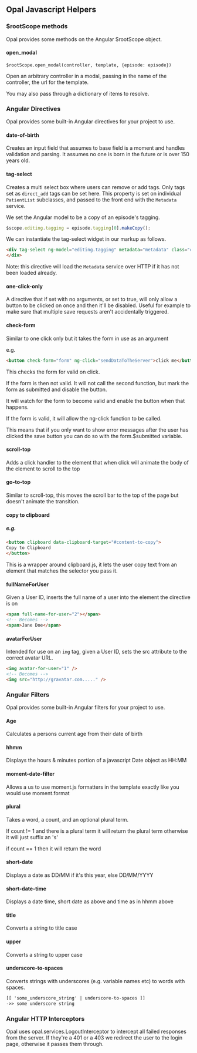 ## Opal Javascript Helpers

### $rootScope methods

Opal provides some methods on the Angular $rootScope object.

#### open_modal

    $rootScope.open_modal(controller, template, {episode: episode})

Open an arbitrary controller in a modal, passing in the name of the controller,
the url for the template.

You may also pass through a dictionary of items to resolve.

### Angular Directives

Opal provides some built-in Angular directives for your project to use.

#### date-of-birth

Creates an input field that assumes to base field is a moment and handles validation and
parsing. It assumes no one is born in the future or is over 150 years old.

#### tag-select

Creates a multi select box where users can remove or add tags. Only tags set as
`direct_add` tags can be set here.
This property is set on individual `PatientList` subclasses, and passed to the front
end with the `Metadata` service.

We set the Angular model to be a copy of an episode's tagging.

```js
$scope.editing.tagging = episode.tagging[0].makeCopy();
```

We can instantiate the tag-select widget in our markup as follows.

```html
<div tag-select ng-model="editing.tagging" metadata="metadata" class="col-sm-8">
</div>
```

Note: this directive will load the `Metadata` service over HTTP if it has not been loaded already.

#### one-click-only

A directive that if set with no arguments, or set to true, will only allow a button to be
clicked on once and then it'll be disabled. Useful for example to make sure that multiple save requests aren't
accidentally triggered.

#### check-form

Similar to one click only but it takes the form in use as an argument

e.g.
```html
<button check-form="form" ng-click="sendDataToTheServer">click me</button>
```

This checks the form for valid on click.

If the form is then not valid. It will not call the second function, but mark the form as submitted and disable the button.

It will watch for the form to become valid and enable the button when that happens.

If the form is valid, it will allow the ng-click function to be called.

This means that if you only want to show error messages after the user has clicked the save button you can do so with the
form.$submitted variable.

#### scroll-top

Adds a click handler to the element that when click will animate the body of the element to scroll to the top

#### go-to-top

Similar to scroll-top, this moves the scroll bar to the top of the page but doesn't animate the transition.

#### copy to clipboard

##### e.g.
```html
<button clipboard data-clipboard-target="#content-to-copy">
Copy to Clipboard
</button>
```

This is a wrapper around clipboard.js, it lets the user copy text from an element that matches the selector you pass it.

#### fullNameForUser

Given a User ID, inserts the full name of a user into the element the directive is on

```html
<span full-name-for-user="2"></span>
<!-- Becomes -->
<span>Jane Doe</span>
```

#### avatarForUser

Intended for use on an `img` tag, given a User ID, sets the src attribute to the correct
avatar URL.

```html
<img avatar-for-user="1" />
<!-- Becomes -->
<img src="http://gravatar.com....." />
```

### Angular Filters

Opal provides some built-in Angular filters for your project to use.

#### Age

Calculates a persons current age from their date of birth

#### hhmm

Displays the hours & minutes portion of a javascript Date object as HH:MM

#### moment-date-filter

Allows a us to use moment.js formatters in the template exactly like you would use moment.format

#### plural

Takes a word, a count, and an optional plural term.

If count != 1 and there is a plural term it will return the plural term otherwise it will just suffix an 's'

if count == 1 then it will return the word

#### short-date

Displays a date as DD/MM if it's this year, else DD/MM/YYYY

#### short-date-time

Displays a date time, short date as above and time as in hhmm above

#### title

Converts a string to title case

#### upper

Converts a string to upper case

#### underscore-to-spaces

Converts strings with underscores (e.g. variable names etc) to words with spaces.

```html
[[ 'some_underscore_string' | underscore-to-spaces ]]
->> some underscore string
```


### Angular HTTP Interceptors

Opal uses opal.services.LogoutInterceptor to intercept all failed responses from the server. If they're a 401 or a 403 we redirect the user to the login page, otherwise it passes them through.
